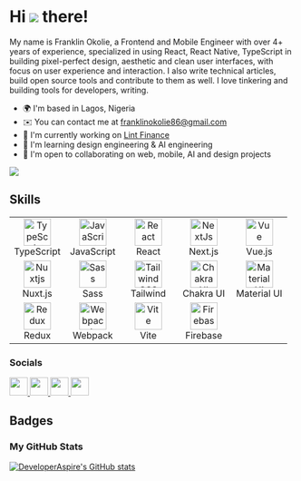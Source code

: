 # Hi ![](https://user-images.githubusercontent.com/18350557/176309783-0785949b-9127-417c-8b55-ab5a4333674e.gif) there!

My name is Franklin Okolie, a Frontend and Mobile Engineer with over 4+ years of experience, specialized in using React, React Native, TypeScript in building pixel-perfect design, aesthetic and clean user interfaces, with focus on user experience and interaction. I also write technical articles, build open source tools and contribute to them as well. I love tinkering and building tools for developers, writing.

* 🌍  I'm based in Lagos, Nigeria
* ✉️  You can contact me at [franklinokolie86@gmail.com](mailto:franklinokolie86@gmail.com)
* 🚀  I'm currently working on [Lint Finance](http://lint.finance/)
* 🧠  I'm learning design engineering & AI engineering
* 🤝  I'm open to collaborating on web, mobile, AI and design projects

<a href="https://www.github.com/DeveloperAspire" target="_blank" rel="noreferrer"><img
src="https://img.shields.io/github/followers/DeveloperAspire?logo=github&style=for-the-badge&color=0891b2&labelColor=1c1917" /></a>

## Skills

<table>
  <tr>
    <td align="center" width="20%">
      <a href="https://www.typescriptlang.org/">
        <img src="https://raw.githubusercontent.com/danielcranney/readme-generator/main/public/icons/skills/typescript-colored.svg" width="48" height="48" alt="TypeScript" />
      </a>
      <br>TypeScript
    </td>
    <td align="center" width="20%">
      <a href="https://developer.mozilla.org/en-US/docs/Web/JavaScript">
        <img src="https://raw.githubusercontent.com/danielcranney/readme-generator/main/public/icons/skills/javascript-colored.svg" width="48" height="48" alt="JavaScript" />
      </a>
      <br>JavaScript
    </td>
    <td align="center" width="20%">
      <a href="https://reactjs.org/">
        <img src="https://raw.githubusercontent.com/danielcranney/readme-generator/main/public/icons/skills/react-colored.svg" width="48" height="48" alt="React" />
      </a>
      <br>React
    </td>
    <td align="center" width="20%">
      <a href="https://nextjs.org/docs">
        <img src="https://raw.githubusercontent.com/danielcranney/readme-generator/main/public/icons/skills/nextjs-colored.svg" width="48" height="48" alt="NextJs" />
      </a>
      <br>Next.js
    </td>
    <td align="center" width="20%">
      <a href="https://vuejs.org/">
        <img src="https://raw.githubusercontent.com/danielcranney/readme-generator/main/public/icons/skills/vuejs-colored.svg" width="48" height="48" alt="Vue" />
      </a>
      <br>Vue.js
    </td>
  </tr>
  <tr>
    <td align="center" width="20%">
      <a href="https://nuxtjs.org/">
        <img src="https://raw.githubusercontent.com/danielcranney/readme-generator/main/public/icons/skills/nuxtjs-colored.svg" width="48" height="48" alt="Nuxtjs" />
      </a>
      <br>Nuxt.js
    </td>
    <td align="center" width="20%">
      <a href="https://sass-lang.com/">
        <img src="https://raw.githubusercontent.com/danielcranney/readme-generator/main/public/icons/skills/sass-colored.svg" width="48" height="48" alt="Sass" />
      </a>
      <br>Sass
    </td>
    <td align="center" width="20%">
      <a href="https://tailwindcss.com/">
        <img src="https://raw.githubusercontent.com/danielcranney/readme-generator/main/public/icons/skills/tailwindcss-colored.svg" width="48" height="48" alt="TailwindCSS" />
      </a>
      <br>Tailwind
    </td>
    <td align="center" width="20%">
      <a href="https://chakra-ui.com/">
        <img src="https://raw.githubusercontent.com/danielcranney/readme-generator/main/public/icons/skills/chakra-colored.svg" width="48" height="48" alt="Chakra UI" />
      </a>
      <br>Chakra UI
    </td>
    <td align="center" width="20%">
      <a href="https://mui.com/">
        <img src="https://raw.githubusercontent.com/danielcranney/readme-generator/main/public/icons/skills/materialui-colored.svg" width="48" height="48" alt="Material UI" />
      </a>
      <br>Material UI
    </td>
  </tr>
  <tr>
    <td align="center" width="20%">
      <a href="https://redux.js.org/">
        <img src="https://raw.githubusercontent.com/danielcranney/readme-generator/main/public/icons/skills/redux-colored.svg" width="48" height="48" alt="Redux" />
      </a>
      <br>Redux
    </td>
    <td align="center" width="20%">
      <a href="https://webpack.js.org/">
        <img src="https://raw.githubusercontent.com/danielcranney/readme-generator/main/public/icons/skills/webpack-colored.svg" width="48" height="48" alt="Webpack" />
      </a>
      <br>Webpack
    </td>
    <td align="center" width="20%">
      <a href="https://vitejs.dev/">
        <img src="https://raw.githubusercontent.com/danielcranney/readme-generator/main/public/icons/skills/vite-colored.svg" width="48" height="48" alt="Vite" />
      </a>
      <br>Vite
    </td>
    <td align="center" width="20%">
      <a href="https://firebase.google.com/">
        <img src="https://raw.githubusercontent.com/danielcranney/readme-generator/main/public/icons/skills/firebase-colored.svg" width="48" height="48" alt="Firebase" />
      </a>
      <br>Firebase
    </td>
    <td align="center" width="20%">
      <!-- Placeholder to maintain grid structure -->
    </td>
  </tr>
</table>


### Socials

<p align="left"> <a href="https://www.github.com/DeveloperAspire" target="_blank" rel="noreferrer"> <picture> <source media="(prefers-color-scheme: dark)" srcset="https://raw.githubusercontent.com/danielcranney/readme-generator/main/public/icons/socials/github-dark.svg" /> <source media="(prefers-color-scheme: light)" srcset="https://raw.githubusercontent.com/danielcranney/readme-generator/main/public/icons/socials/github.svg" /> <img src="https://raw.githubusercontent.com/danielcranney/readme-generator/main/public/icons/socials/github.svg" width="32" height="32" /> </picture> </a> <a href="https://developeraspire.hashnode.dev" target="_blank" rel="noreferrer"> <picture> <source media="(prefers-color-scheme: dark)" srcset="https://raw.githubusercontent.com/danielcranney/readme-generator/main/public/icons/socials/hashnode-dark.svg" /> <source media="(prefers-color-scheme: light)" srcset="https://raw.githubusercontent.com/danielcranney/readme-generator/main/public/icons/socials/hashnode.svg" /> <img src="https://raw.githubusercontent.com/danielcranney/readme-generator/main/public/icons/socials/hashnode.svg" width="32" height="32" /> </picture> </a> <a href="https://www.linkedin.com/in/franklin-okolie" target="_blank" rel="noreferrer"> <picture> <source media="(prefers-color-scheme: dark)" srcset="https://raw.githubusercontent.com/danielcranney/readme-generator/main/public/icons/socials/linkedin-dark.svg" /> <source media="(prefers-color-scheme: light)" srcset="https://raw.githubusercontent.com/danielcranney/readme-generator/main/public/icons/socials/linkedin.svg" /> <img src="https://raw.githubusercontent.com/danielcranney/readme-generator/main/public/icons/socials/linkedin.svg" width="32" height="32" /> </picture> </a> <a href="https://www.x.com/developeraspire" target="_blank" rel="noreferrer"> <picture> <source media="(prefers-color-scheme: dark)" srcset="https://raw.githubusercontent.com/danielcranney/readme-generator/main/public/icons/socials/twitter-dark.svg" /> <source media="(prefers-color-scheme: light)" srcset="https://raw.githubusercontent.com/danielcranney/readme-generator/main/public/icons/socials/twitter.svg" /> <img src="https://raw.githubusercontent.com/danielcranney/readme-generator/main/public/icons/socials/twitter.svg" width="32" height="32" /> </picture> </a></p>

## Badges

### My GitHub Stats

<a href="http://www.github.com/DeveloperAspire"><img src="https://github-readme-stats.vercel.app/api?username=DeveloperAspire&show_icons=true&hide=&count_private=true&title_color=3382ed&text_color=ffffff&icon_color=0891b2&bg_color=1c1917&hide_border=true&show_icons=true" alt="DeveloperAspire's GitHub stats" /></a>
